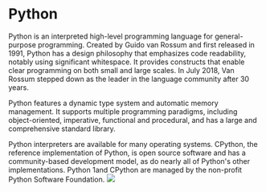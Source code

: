# Python
Python is an interpreted high-level programming language for general-purpose programming. Created by Guido van Rossum and first released in 1991, Python has a design philosophy that emphasizes code readability, notably using significant whitespace. It provides constructs that enable clear programming on both small and large scales. In July 2018, Van Rossum stepped down as the leader in the language community after 30 years.

Python features a dynamic type system and automatic memory management. It supports multiple programming paradigms, including object-oriented, imperative, functional and procedural, and has a large and comprehensive standard library.

Python interpreters are available for many operating systems. CPython, the reference implementation of Python, is open source software and has a community-based development model, as do nearly all of Python's other implementations. Python 1and CPython are managed by the non-profit Python Software Foundation. ![](https://en.wikipedia.org/wiki/Python_(programming_language))